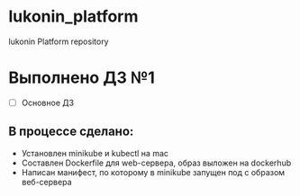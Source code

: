 # lukonin_platform
lukonin Platform repository

# Выполнено ДЗ №1

 - [ ] Основное ДЗ

## В процессе сделано:
 - Установлен minikube и kubectl на mac
 - Составлен Dockerfile для web-сервера, образ выложен на dockerhub
 - Написан манифест, по которому в minikube запущен под с образом веб-сервера